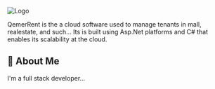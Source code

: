 
![Logo]([https://dev-to-uploads.s3.amazonaws.com/uploads/articles/th5xamgrr6se0x5ro4g6.png](https://www.rentmanager.com/wp-content/uploads/2014/11/rent-manager-logo.png))



QemerRent is the a cloud software used to manage tenants in mall, realestate, and such... Its is built using Asp.Net platforms and C# that enables its scalability at the cloud.



## 🚀 About Me
I'm a full stack developer...
